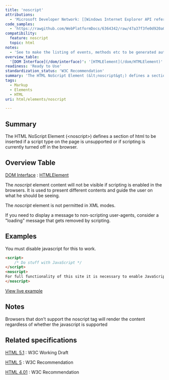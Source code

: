 ```yaml
---
title: 'noscript'
attributions:
  - 'Microsoft Developer Network: [[Windows Internet Explorer API reference](http://msdn.microsoft.com/en-us/library/ie/hh828809%28v=vs.85%29.aspx) Article]'
code_samples:
  - 'https://rawgithub.com/WebPlatformDocs/6364342/raw/47a37f3fe0d920a0c6a8a7974dca473589f1e4f5/dabblet.html'
compatibility:
  feature: noscript
  topic: html
notes:
  - 'See to make the listing of events, methods etc to be generated automatically instead of being hardcoded.'
overview_table:
  '[DOM Interface](/dom/interface)': '[HTMLElement](/dom/HTMLElement)'
readiness: 'Ready to Use'
standardization_status: 'W3C Recommendation'
summary: 'The HTML NoScript Element (&lt;noscript&gt;) defines a section of html to be inserted if a script type on the page is unsupported or if scripting is currently turned off in the browser.'
tags:
  - Markup
  - Elements
  - HTML
uri: html/elements/noscript

---
```

## Summary

The HTML NoScript Element (&lt;noscript&gt;) defines a section of html to be inserted if a script type on the page is unsupported or if scripting is currently turned off in the browser.

## Overview Table

[DOM Interface](/dom/interface)
:   [HTMLElement](/dom/HTMLElement)

The *noscript* element content will not be visible if scripting is enabled in the browsers. It is used to present different contents and guide the user on what he should be seeing.

The *noscript* element is not permitted in XML modes.

If you need to display a message to non-scripting user-agents, consider a "loading" message that gets removed by scripting.

## Examples

You must disable javascript for this to work.

``` html
<script>
    /* Do stuff with JavaScript */
</script>
<noscript>
For full functionality of this site it is necessary to enable JavaScript. Here are the <a href="http://www.enable-javascript.com/" >instructions how to enable JavaScript in your web browser</a>.
</noscript>
```

[View live example](https://rawgithub.com/WebPlatformDocs/6364342/raw/47a37f3fe0d920a0c6a8a7974dca473589f1e4f5/dabblet.html)

## Notes

Browsers that don't support the noscript tag will render the content regardless of whether the javascript is supported

## Related specifications

[HTML 5.1](http://www.w3.org/TR/html51/scripting-1.html#the-noscript-element)
:   W3C Working Draft

[HTML 5](http://www.w3.org/TR/html5/scripting-1.html#the-noscript-element)
:   W3C Recommendation

[HTML 4.01](http://www.w3.org/TR/html401/interact/scripts.html#edef-NOSCRIPT)
:   W3C Recommendation
